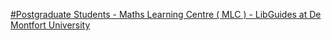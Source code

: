 [#Postgraduate Students - Maths Learning Centre ( MLC ) - LibGuides at De Montfort University](https://qi.tc/qi/110893)